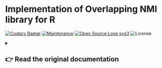 # Implementation of Overlapping NMI library for R

[![Codacy Badge](https://app.codacy.com/project/badge/Grade/995b6a66d00f4901872d566d2ef1d4a6)](https://app.codacy.com/gh/R0mb0/Overlapping-NMI-R/dashboard?utm_source=gh&utm_medium=referral&utm_content=&utm_campaign=Badge_grade)
[![Maintenance](https://img.shields.io/badge/Maintained%3F-yes-green.svg)](https://github.com/R0mb0/Overlapping-NMI-R)
[![Open Source Love svg3](https://badges.frapsoft.com/os/v3/open-source.svg?v=103)](https://github.com/R0mb0/Overlapping-NMI-R)
![License](https://img.shields.io/badge/license-AGPLv3-blue.svg?style=plastic)

<details>
<summary>
   
## 👉 Read the original documentation

</summary>

An implementation of a Normalized Mutual Information (NMI) measure for sets of overlapping clusters.

Fully described in:
   "Normalized Mutual Information to evaluate overlapping community finding algorithms"
   by Aaron F. McDaid, Derek Greene, Neil Hurley
   http://arxiv.org/abs/1110.2515

Our method is based on the method described in Appendix B at the end of:
  "Detecting the overlapping and hierarchical community structure in complex networks"
  by Andrea Lancichinetti, Santo Fortunato and János Kertész
  http://iopscience.iop.org/1367-2630/11/3/033015/


== Usage ==

  make onmi
  onmi FILE1 FILE2

The filesnames record the sets of communities. A typical use case is to have
the "true" communities in one file and and those found by your algorithm
in the other file. One line per community. The nodes are
separated by whitespace, and any non-whitespace characters may be used in the
node names.


== Contact ==

Send any comments or queries or requests to aaronmcdaid@gmail.com


== Citation for Bibtex ==

@article{McDaidNMI,
    abstract = {Given the increasing popularity of algorithms for overlapping clustering, in
particular in social network analysis, quantitative measures are needed to
measure the accuracy of a method. Given a set of true clusters, and the set of
clusters found by an algorithm, these sets of clusters must be compared to see
how similar or different the sets are. A normalized measure is desirable in
many contexts, for example assigning a value of 0 where the two sets are
totally dissimilar, and 1 where they are identical. A measure based on
normalized mutual information, [1], has recently become popular. We demonstrate
unintuitive behaviour of this measure, and show how this can be corrected by
using a more conventional normalization. We compare the results to that of
other measures, such as the Omega index [2].},
    archivePrefix = {arXiv},
    author = {McDaid, Aaron F. and Greene, Derek and Hurley, Neil},
    citeulike-article-id = {9896732},
    citeulike-linkout-0 = {http://arxiv.org/abs/1110.2515},
    citeulike-linkout-1 = {http://arxiv.org/pdf/1110.2515},
    day = {11},
    eprint = {1110.2515},
    month = oct,
    posted-at = {2011-10-13 02:42:56},
    priority = {0},
    title = {Normalized Mutual Information to evaluate overlapping community finding algorithms},
    url = {http://arxiv.org/abs/1110.2515},
    year = {2011}
}

</details>
